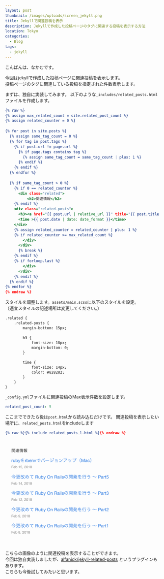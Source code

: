```yaml
---
layout: post
thumbnail: /images/uploads/screen_jekyll.png
title: Jekyllで関連投稿を表示
description: Jekyllで作成した投稿ページのタグに関連する投稿を表示する方法
location: Tokyo
categories:
  - Blog
tags:
  - jekyll
---
```

こんばんは、なかむです。  

今回はjekyllで作成した投稿ページに関連投稿を表示します。  
投稿ページのタグに関連している投稿を指定された件数表示します。

まずは、独自に実装してみます。
以下のような`_includes/related_posts.html`ファイルを作成します。

```_includes/related_posts.html
{% raw %}
{% assign max_related_count = site.related_post_count %}
{% assign related_counter = 0 %}

{% for post in site.posts %}
  {% assign same_tag_count = 0 %}
  {% for tag in post.tags %}
    {% if post.url != page.url %}
      {% if page.tags contains tag %}
        {% assign same_tag_count = same_tag_count | plus: 1 %}
      {% endif %}
    {% endif %}
  {% endfor %}

  {% if same_tag_count > 0 %}
    {% if 0 == related_counter %}
      <div class="related">
          <h2>関連情報</h2>
    {% endif %}
    <div class="related-posts">
      <h3><a href="{{ post.url | relative_url }}" title="{{ post.title | escape }}">{{ post.title | escape }}</a></h3>
      <time >{{ post.date | date: date_format }}</time>
    </div>
    {% assign related_counter = related_counter | plus: 1 %}
    {% if related_counter >= max_related_count %}
        </div>
      </div>
      {% break %}
    {% endif %}
    {% if forloop.last %}
        </div>
      </div>
    {% endif %}
  {% endif %}
{% endfor %}
{% endraw %} 
```

スタイルを調整します。`assets/main.scss`に以下のスタイルを設定。  
（適宜スタイルの記述場所は変更してください。）

```
.related {
    .related-posts {
        margin-bottom: 15px;

        h3 {
            font-size: 18px;
            margin-bottom: 0;
        }

        time {
            font-size: 14px;
            color: #828282;
        }
    }
}
```

`_config.yml`ファイルに関連投稿のMax表示件数を設定します。

```config.yml
related_post_count: 5
```

ここまでできたら後は`post.html`から読み込むだけです。
関連投稿を表示したい場所に、`related_posts.html`をincludeします

```post.html
{% raw %}{% include related_posts_l.html %}{% endraw %} 
```

![Jekyll関連投稿](/images/uploads/screen_jekyll_related_posts_20180219231849.png)

こちらの画像のように関連投稿を表示することができます。  
今回は独自実装しましたが、[alfanick/jekyll-related-posts](https://github.com/alfanick/jekyll-related-posts) というプラグインもあります。  
こちらも今後試してみたいと思います。
